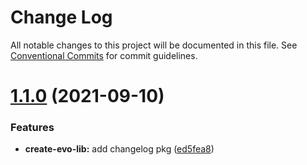 # Change Log

All notable changes to this project will be documented in this file.
See [Conventional Commits](https://conventionalcommits.org) for commit guidelines.

# [1.1.0](https://github.com/AlvisS66/tools-lib/compare/create-evo-lib@1.0.6...create-evo-lib@1.1.0) (2021-09-10)


### Features

* **create-evo-lib:** add changelog pkg ([ed5fea8](https://github.com/AlvisS66/tools-lib/commit/ed5fea88c5f85b2a402b70cf5ad116b8c2d8e0d3))
